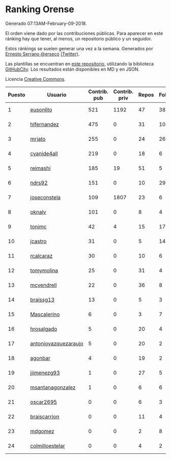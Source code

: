 # Ranking Orense

Generado 07:13AM-February-09-2018.

El orden viene dado por las contribuciones públicas. Para aparecer en este ránking hay que tener, al menos, un repositorio público y un seguidor.

Estos ránkings se suelen generar una vez a la semana. Generados por [Ernesto Serrano @erseco](https://github.com/erseco/) [(Twitter)](https://twitter.com/erseco).

Las plantillas se encuentran en [este repositorio](https://github.com/iblancasa/GH-Spanish-Ranking), utilizando la biblioteca [GitHubCity](https://github.com/iblancasa/GitHubCity). Los resultados están disponibles en MD y en JSON.

Licencia [Creative Commons](https://creativecommons.org/licenses/by/4.0/).

| Puesto   |  Usuario  | Contrib. pub | Contrib. priv |Repos| Followers | Desde |  Avatar  |
|----------|-----------|--------------|---------------|-----|-----------|-------|----------|
|1|[eusonlito](https://github.com/eusonlito)|521|1192|47|38|2011-03-01|![eusonlito](https://avatars2.githubusercontent.com/u/644551)|
|2|[hlfernandez](https://github.com/hlfernandez)|475|0|31|10|2013-01-31|![hlfernandez](https://avatars3.githubusercontent.com/u/3440230)|
|3|[mrjato](https://github.com/mrjato)|255|0|24|26|2013-01-31|![mrjato](https://avatars0.githubusercontent.com/u/3437005)|
|4|[cyanide4all](https://github.com/cyanide4all)|219|0|18|6|2015-10-13|![cyanide4all](https://avatars3.githubusercontent.com/u/15110109)|
|5|[reimashi](https://github.com/reimashi)|185|19|51|5|2013-11-16|![reimashi](https://avatars3.githubusercontent.com/u/5956659)|
|6|[ndrs92](https://github.com/ndrs92)|151|0|10|29|2013-12-10|![ndrs92](https://avatars1.githubusercontent.com/u/6155245)|
|7|[joseconstela](https://github.com/joseconstela)|109|1807|23|6|2014-01-13|![joseconstela](https://avatars0.githubusercontent.com/u/6388629)|
|8|[oknalv](https://github.com/oknalv)|101|0|8|4|2014-12-05|![oknalv](https://avatars0.githubusercontent.com/u/10089519)|
|9|[tonimc](https://github.com/tonimc)|42|4|15|17|2011-04-25|![tonimc](https://avatars2.githubusercontent.com/u/750002)|
|10|[jcastro](https://github.com/jcastro)|31|0|5|14|2010-01-26|![jcastro](https://avatars0.githubusercontent.com/u/190036)|
|11|[rcalcaraz](https://github.com/rcalcaraz)|30|0|10|6|2013-10-24|![rcalcaraz](https://avatars3.githubusercontent.com/u/5764920)|
|12|[tomymolina](https://github.com/tomymolina)|25|0|31|4|2012-01-06|![tomymolina](https://avatars2.githubusercontent.com/u/1309445)|
|13|[mcvendrell](https://github.com/mcvendrell)|22|0|36|8|2012-06-18|![mcvendrell](https://avatars1.githubusercontent.com/u/1863001)|
|14|[braissg13](https://github.com/braissg13)|13|0|5|3|2016-11-03|![braissg13](https://avatars3.githubusercontent.com/u/23237528)|
|15|[Mascalerino](https://github.com/Mascalerino)|6|0|3|7|2014-12-05|![Mascalerino](https://avatars0.githubusercontent.com/u/10086067)|
|16|[hrosalgado](https://github.com/hrosalgado)|5|0|20|4|2014-11-24|![hrosalgado](https://avatars2.githubusercontent.com/u/9938772)|
|17|[antoniovazquezaraujo](https://github.com/antoniovazquezaraujo)|5|0|20|2|2011-08-17|![antoniovazquezaraujo](https://avatars0.githubusercontent.com/u/987077)|
|18|[agonbar](https://github.com/agonbar)|4|0|19|2|2012-03-19|![agonbar](https://avatars1.githubusercontent.com/u/1553211)|
|19|[jjimenezg93](https://github.com/jjimenezg93)|1|0|27|5|2014-02-05|![jjimenezg93](https://avatars2.githubusercontent.com/u/6595611)|
|20|[msantanagonzalez](https://github.com/msantanagonzalez)|1|0|6|6|2014-09-22|![msantanagonzalez](https://avatars2.githubusercontent.com/u/8866635)|
|21|[oscar2695](https://github.com/oscar2695)|0|0|6|3|2013-10-24|![oscar2695](https://avatars0.githubusercontent.com/u/5764349)|
|22|[braiscarrion](https://github.com/braiscarrion)|0|0|11|4|2013-12-29|![braiscarrion](https://avatars0.githubusercontent.com/u/6281857)|
|23|[mdgomez](https://github.com/mdgomez)|0|0|2|8|2014-11-26|![mdgomez](https://avatars1.githubusercontent.com/u/9967701)|
|24|[colmilloestelar](https://github.com/colmilloestelar)|0|0|4|2|2015-10-13|![colmilloestelar](https://avatars3.githubusercontent.com/u/15110085)|
